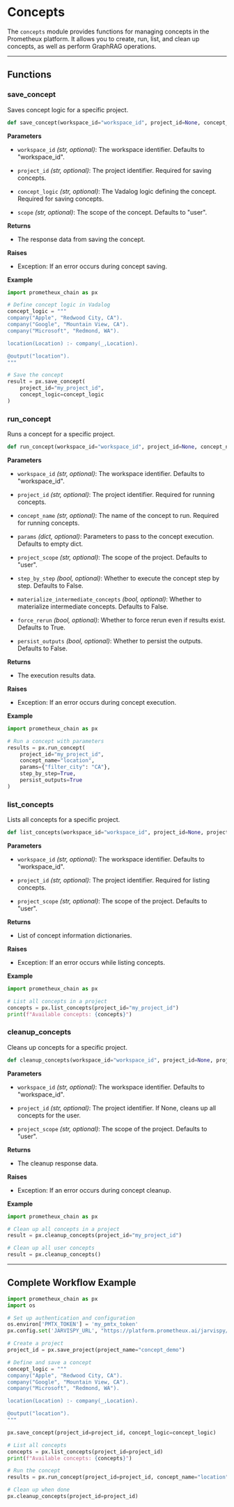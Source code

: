 # Concepts

The `concepts` module provides functions for managing concepts in the Prometheux platform. It allows you to create, run, list, and clean up concepts, as well as perform GraphRAG operations.

---

## Functions

### save_concept

Saves concept logic for a specific project.

```python
def save_concept(workspace_id="workspace_id", project_id=None, concept_logic=None, scope="user")
```

**Parameters**
- `workspace_id` _(str, optional)_:
  The workspace identifier. Defaults to "workspace_id".

- `project_id` _(str, optional)_:
  The project identifier. Required for saving concepts.

- `concept_logic` _(str, optional)_:
  The Vadalog logic defining the concept. Required for saving concepts.

- `scope` _(str, optional)_:
  The scope of the concept. Defaults to "user".

**Returns**
- The response data from saving the concept.

**Raises**
- Exception: If an error occurs during concept saving.

**Example**
```python
import prometheux_chain as px

# Define concept logic in Vadalog
concept_logic = """
company("Apple", "Redwood City, CA").
company("Google", "Mountain View, CA").
company("Microsoft", "Redmond, WA").

location(Location) :- company(_,Location).

@output("location").
"""

# Save the concept
result = px.save_concept(
    project_id="my_project_id",
    concept_logic=concept_logic
)
```

### run_concept

Runs a concept for a specific project.

```python
def run_concept(workspace_id="workspace_id", project_id=None, concept_name=None, params=None, project_scope="user", step_by_step=False, materialize_intermediate_concepts=False, force_rerun=True, persist_outputs=False)
```

**Parameters**
- `workspace_id` _(str, optional)_:
  The workspace identifier. Defaults to "workspace_id".

- `project_id` _(str, optional)_:
  The project identifier. Required for running concepts.

- `concept_name` _(str, optional)_:
  The name of the concept to run. Required for running concepts.

- `params` _(dict, optional)_:
  Parameters to pass to the concept execution. Defaults to empty dict.

- `project_scope` _(str, optional)_:
  The scope of the project. Defaults to "user".

- `step_by_step` _(bool, optional)_:
  Whether to execute the concept step by step. Defaults to False.

- `materialize_intermediate_concepts` _(bool, optional)_:
  Whether to materialize intermediate concepts. Defaults to False.

- `force_rerun` _(bool, optional)_:
  Whether to force rerun even if results exist. Defaults to True.

- `persist_outputs` _(bool, optional)_:
  Whether to persist the outputs. Defaults to False.

**Returns**
- The execution results data.

**Raises**
- Exception: If an error occurs during concept execution.

**Example**
```python
import prometheux_chain as px

# Run a concept with parameters
results = px.run_concept(
    project_id="my_project_id",
    concept_name="location",
    params={"filter_city": "CA"},
    step_by_step=True,
    persist_outputs=True
)
```

### list_concepts

Lists all concepts for a specific project.

```python
def list_concepts(workspace_id="workspace_id", project_id=None, project_scope="user")
```

**Parameters**
- `workspace_id` _(str, optional)_:
  The workspace identifier. Defaults to "workspace_id".

- `project_id` _(str, optional)_:
  The project identifier. Required for listing concepts.

- `project_scope` _(str, optional)_:
  The scope of the project. Defaults to "user".

**Returns**
- List of concept information dictionaries.

**Raises**
- Exception: If an error occurs while listing concepts.

**Example**
```python
import prometheux_chain as px

# List all concepts in a project
concepts = px.list_concepts(project_id="my_project_id")
print(f"Available concepts: {concepts}")
```

### cleanup_concepts

Cleans up concepts for a specific project.

```python
def cleanup_concepts(workspace_id="workspace_id", project_id=None, project_scope="user")
```

**Parameters**
- `workspace_id` _(str, optional)_:
  The workspace identifier. Defaults to "workspace_id".

- `project_id` _(str, optional)_:
  The project identifier. If None, cleans up all concepts for the user.

- `project_scope` _(str, optional)_:
  The scope of the project. Defaults to "user".

**Returns**
- The cleanup response data.

**Raises**
- Exception: If an error occurs during concept cleanup.

**Example**
```python
import prometheux_chain as px

# Clean up all concepts in a project
result = px.cleanup_concepts(project_id="my_project_id")

# Clean up all user concepts
result = px.cleanup_concepts()
```



---

## Complete Workflow Example

```python
import prometheux_chain as px
import os

# Set up authentication and configuration
os.environ['PMTX_TOKEN'] = 'my_pmtx_token'
px.config.set('JARVISPY_URL', "https://platform.prometheux.ai/jarvispy/[my_organization]/[my_username]")

# Create a project
project_id = px.save_project(project_name="concept_demo")

# Define and save a concept
concept_logic = """
company("Apple", "Redwood City, CA").
company("Google", "Mountain View, CA").
company("Microsoft", "Redmond, WA").

location(Location) :- company(_,Location).

@output("location").
"""

px.save_concept(project_id=project_id, concept_logic=concept_logic)

# List all concepts
concepts = px.list_concepts(project_id=project_id)
print(f"Available concepts: {concepts}")

# Run the concept
results = px.run_concept(project_id=project_id, concept_name="location")

# Clean up when done
px.cleanup_concepts(project_id=project_id)
```
